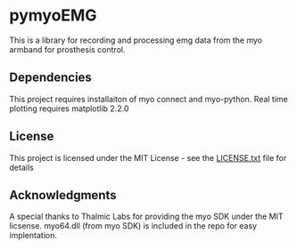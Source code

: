 # pymyoEMG

This is a library for recording and processing emg data from the myo armband for prosthesis control.

## Dependencies 

This project requires installaiton of myo connect and myo-python.
Real time plotting requires matplotlib 2.2.0

## License

This project is licensed under the MIT License - see the [LICENSE.txt](LICENSE.txt) file for details

## Acknowledgments

A special thanks to Thalmic Labs for providing the myo SDK under the MIT licsense. myo64.dll (from myo SDK) is included in the repo for easy implentation.
